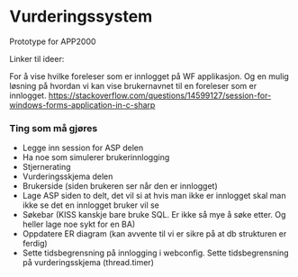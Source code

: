 # Vurderingssystem
Prototype for APP2000


Linker til ideer:

For å vise hvilke foreleser som er innlogget på WF applikasjon.
Og en mulig løsning på hvordan vi kan vise brukernavnet til en foreleser som er innlogget.
https://stackoverflow.com/questions/14599127/session-for-windows-forms-application-in-c-sharp 

### Ting som må gjøres
* Legge inn session for ASP delen
* Ha noe som simulerer brukerinnlogging
* Stjernerating
* Vurderingsskjema delen
* Brukerside (siden brukeren ser når den er innlogget)
* Lage ASP siden to delt, det vil si at hvis man ikke er innlogget skal man ikke se det en innlogget bruker vil se
* Søkebar (KISS kanskje bare bruke SQL. Er ikke så mye å søke etter. Og heller lage noe sykt for en BA)
* Oppdatere ER diagram (kan avvente til vi er sikre på at db strukturen er ferdig)
* Sette tidsbegrensning på innlogging i webconfig. Sette tidsbegrensning på vurderingsskjema (thread.timer)

